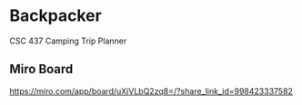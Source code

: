 # Backpacker

CSC 437 Camping Trip Planner

## Miro Board

https://miro.com/app/board/uXjVLbQ2zq8=/?share_link_id=998423337582
